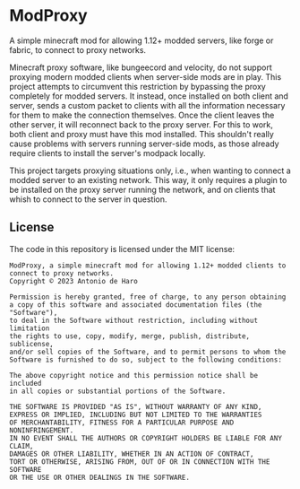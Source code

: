 # ModProxy

A simple minecraft mod for allowing 1.12+ modded servers, like forge or fabric, to connect to proxy networks.

Minecraft proxy software, like bungeecord and velocity, do not support proxying modern modded clients when server-side mods are in play.
This project attempts to circumvent this restriction by bypassing the proxy completely for modded servers.
It instead, once installed on both client and server, sends a custom packet to clients with all the information necessary for them to make the connection themselves.
Once the client leaves the other server, it will reconnect back to the proxy server.
For this to work, both client and proxy must have this mod installed.
This shouldn't really cause problems with servers running server-side mods, as those already require clients to install the server's modpack locally.

This project targets proxying situations only, i.e., when wanting to connect a modded server to an existing network.
This way, it only requires a plugin to be installed on the proxy server running the network, and on clients that whish to connect to the server in question.

## License

The code in this repository is licensed under the MIT license:

```
ModProxy, a simple minecraft mod for allowing 1.12+ modded clients to connect to proxy networks.
Copyright © 2023 Antonio de Haro

Permission is hereby granted, free of charge, to any person obtaining
a copy of this software and associated documentation files (the "Software"),
to deal in the Software without restriction, including without limitation
the rights to use, copy, modify, merge, publish, distribute, sublicense,
and/or sell copies of the Software, and to permit persons to whom the
Software is furnished to do so, subject to the following conditions:

The above copyright notice and this permission notice shall be included
in all copies or substantial portions of the Software.

THE SOFTWARE IS PROVIDED "AS IS", WITHOUT WARRANTY OF ANY KIND,
EXPRESS OR IMPLIED, INCLUDING BUT NOT LIMITED TO THE WARRANTIES
OF MERCHANTABILITY, FITNESS FOR A PARTICULAR PURPOSE AND NONINFRINGEMENT.
IN NO EVENT SHALL THE AUTHORS OR COPYRIGHT HOLDERS BE LIABLE FOR ANY CLAIM,
DAMAGES OR OTHER LIABILITY, WHETHER IN AN ACTION OF CONTRACT,
TORT OR OTHERWISE, ARISING FROM, OUT OF OR IN CONNECTION WITH THE SOFTWARE
OR THE USE OR OTHER DEALINGS IN THE SOFTWARE.
```

